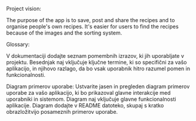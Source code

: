 Project vision:

The purpose of the app is to save, post and share the recipes and to organise people's own recipes. It's easier for users to find the recipes because of the images and the sorting system.


Glossary:


V dokumentaciji dodajte seznam pomembnih izrazov, ki jih uporabljate v projektu. Besednjak naj vključuje ključne termine, ki so specifični za vašo aplikacijo, in njihovo razlago, da bo vsak uporabnik hitro razumel pomen in funkcionalnosti.

Diagram primerov uporabe: 
Ustvarite jasen in pregleden diagram primerov uporabe za vašo aplikacijo, ki bo prikazoval glavne interakcije med uporabniki in sistemom. Diagram naj vključuje glavne funkcionalnosti aplikacije. Diagram dodajte v README datoteko, skupaj s kratko obrazložitvijo posameznih primerov uporabe.
